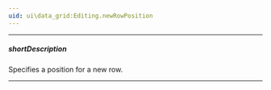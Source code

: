 ```yaml
---
uid: ui\data_grid:Editing.newRowPosition
---
```

---
##### shortDescription
Specifies a position for a new row.

---
<!--
#include common-demobutton with {
    url: "https://js.devexpress.com/Demos/WidgetsGallery/Demo/DataGrid/CustomNewRecordPosition/"
}

#####See Also#####
- **editing**.**changes**.[insertBeforeKey](/api-reference/_hidden/DataChange/insertBeforeKey.md '{basewidgetpath}/Configuration/editing/changes/#insertBeforeKey')
- **editing**.**changes**.[insertAfterKey](/api-reference/_hidden/DataChange/insertAfterKey.md '{basewidgetpath}/Configuration/editing/changes/#insertAfterKey')
-->